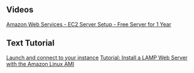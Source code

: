 ## Videos
[Amazon Web Services - EC2 Server Setup - Free Server for 1 Year](https://www.youtube.com/watch?v=HfnIL5lM8WY)  
## Text Tutorial
[Launch and connect to your instance](https://docs.aws.amazon.com/AWSEC2/latest/UserGuide/EC2_GetStarted.html#ec2-launch-instance)
[Tutorial: Install a LAMP Web Server with the Amazon Linux AMI](https://docs.aws.amazon.com/AWSEC2/latest/UserGuide/install-LAMP.html)

